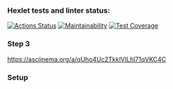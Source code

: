 ### Hexlet tests and linter status:
[![Actions Status](https://github.com/kate2610k/php-project-48/actions/workflows/hexlet-check.yml/badge.svg)](https://github.com/kate2610k/php-project-48/actions)
[![Maintainability](https://api.codeclimate.com/v1/badges/1c46876416e97174f4b1/maintainability)](https://codeclimate.com/github/kate2610k/php-project-48/maintainability)
[![Test Coverage](https://api.codeclimate.com/v1/badges/1c46876416e97174f4b1/test_coverage)](https://codeclimate.com/github/kate2610k/php-project-48/test_coverage)

### Step 3
https://asciinema.org/a/qUho4Uc2TkklVILhl71qVKC4C

### Setup

